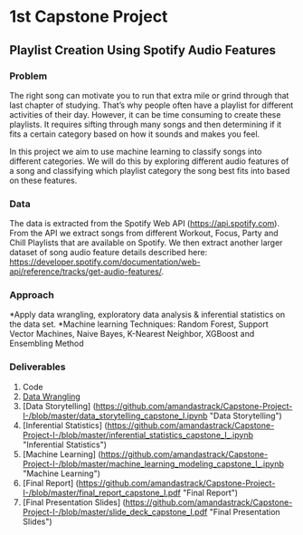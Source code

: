 # 1st Capstone Project #
## Playlist Creation Using Spotify Audio Features ##

### Problem ###
The right song can motivate you to run that extra mile or grind through that last chapter of studying. That’s why people often have a playlist for different activities of their day. However, it can be time consuming to create these playlists. It requires sifting through many songs and then determining if it fits a certain category based on how it sounds and makes you feel. 

In this project we aim to use machine learning to classify songs into different categories. We will do this by exploring different audio features of a song and classifying which playlist category the song best fits into based on these features.

### Data ###
The data is extracted from the Spotify Web API (https://api.spotify.com). From the API we extract songs from different Workout, Focus, Party and Chill Playlists that are available on Spotify. We then extract another larger dataset of song audio feature details described here: https://developer.spotify.com/documentation/web-api/reference/tracks/get-audio-features/.

### Approach ###
*Apply data wrangling, exploratory data analysis & inferential statistics on the data set.
*Machine learning Techniques:  Random Forest, Support Vector Machines, Naive Bayes, K-Nearest Neighbor, XGBoost and Ensembling Method

### Deliverables ###
1. Code
  1. [Data Wrangling](https://github.com/amandastrack/Capstone-Project-I-/blob/master/data_wrangling_capstone_I.ipynb "Data Wrangling")
  2. [Data Storytelling] (https://github.com/amandastrack/Capstone-Project-I-/blob/master/data_storytelling_capstone_I.ipynb "Data Storytelling")
  3. [Inferential Statistics] (https://github.com/amandastrack/Capstone-Project-I-/blob/master/inferential_statistics_capstone_I_.ipynb "Inferential Statistics")
  4. [Machine Learning] (https://github.com/amandastrack/Capstone-Project-I-/blob/master/machine_learning_modeling_capstone_I_.ipynb "Machine Learning")
2. [Final Report] (https://github.com/amandastrack/Capstone-Project-I-/blob/master/final_report_capstone_I.pdf "Final Report")
3. [Final Presentation Slides] (https://github.com/amandastrack/Capstone-Project-I-/blob/master/slide_deck_capstone_I.pdf "Final Presentation Slides")
